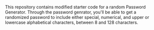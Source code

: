 This repository contains modified starter code for a random Password Generator.  Through the password genrator, you'll be able to get a randomized password to include either special, numerical, and upper or lowercase alphabetical characters, between 8 and 128 characters.
